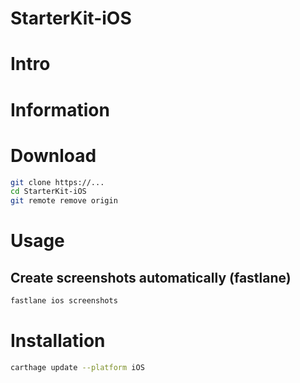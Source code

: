 # StarterKit-iOS

# Intro

# Information

# Download

```bash
git clone https://...
cd StarterKit-iOS
git remote remove origin
```

# Usage

## Create screenshots automatically (fastlane)



```bash
fastlane ios screenshots
```

# Installation

```bash
carthage update --platform iOS
```
